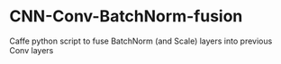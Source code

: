 # CNN-Conv-BatchNorm-fusion
Caffe python script to fuse BatchNorm (and Scale) layers into previous Conv layers
